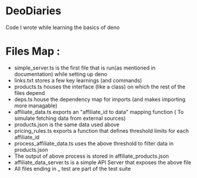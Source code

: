 # DeoDiaries
Code I wrote while learning the basics of deno
 # Files Map :
 * simple_server.ts is the first file that is run(as mentioned in documentation) while setting up deno
 * links.txt stores a few key learnings (and commands)
 * products.ts houses the interface (like a class) on which the rest of the files depend
 * deps.ts house the dependency map for imports (and makes importing more managable)
 * affiliate_data.ts exports an "affiliate_id to data" mapping function ( To simulate fetching data from external sources)
 * products.json is the same data used above
 * pricing_rules.ts exports a function that defines threshold limits for each affiliate_id
 * process_affiliate_data.ts uses the above threshold to filter data in products.json 
 * The output of above process is stored in affiliate_products.json
 * affiliate_data_server.ts is a simple API Server that exposes the above file
 * All files ending in _ test are part of the test suite
